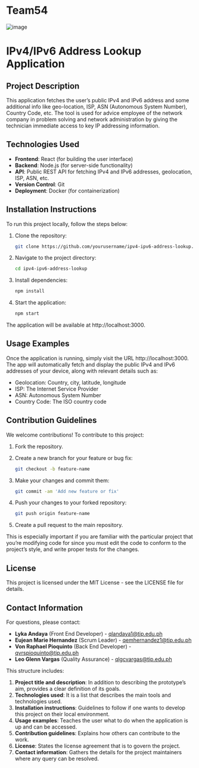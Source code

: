 # Team54

![image](https://github.com/user-attachments/assets/043d08b5-8375-4886-b7bf-7b2e20d92ffb)


# IPv4/IPv6 Address Lookup Application

## Project Description
This application fetches the user’s public IPv4 and IPv6 address and some additional info like geo-location, ISP, ASN (Autonomous System Number), Country Code, etc. The tool is used for advice employee of the network company in problem solving and network administration by giving the technician immediate access to key IP addressing information.

## Technologies Used
- **Frontend**: React (for building the user interface)
- **Backend**: Node.js (for server-side functionality)
- **API**: Public REST API for fetching IPv4 and IPv6 addresses, geolocation, ISP, ASN, etc.
- **Version Control**: Git
- **Deployment**: Docker (for containerization)

## Installation Instructions
To run this project locally, follow the steps below:

1. Clone the repository:
   ```bash
   git clone https://github.com/yourusername/ipv4-ipv6-address-lookup.git

2. Navigate to the project directory:
   ```bash
   cd ipv4-ipv6-address-lookup

3. Install dependencies:
   ```bash
   npm install

4. Start the application:
   ```bash
   npm start

  The application will be available at http://localhost:3000.
  
  ## **Usage Examples**
Once the application is running, simply visit the URL http://localhost:3000. The app will automatically fetch and display the public IPv4 and IPv6 addresses of your device, along with relevant details such as:

* Geolocation: Country, city, latitude, longitude
* ISP: The Internet Service Provider
* ASN: Autonomous System Number
* Country Code: The ISO country code
## **Contribution Guidelines**
We welcome contributions! To contribute to this project:

1. Fork the repository.

2. Create a new branch for your feature or bug fix:
   ```bash
   git checkout -b feature-name
3. Make your changes and commit them:
   ```bash
   git commit -am 'Add new feature or fix'
4. Push your changes to your forked repository:
   ```bash
   git push origin feature-name
5. Create a pull request to the main repository.

This is especially important if you are familiar with the particular project that you’re modifying code for since you must edit the code to conform to the project’s style, and write proper tests for the changes.

## **License**

This project is licensed under the MIT License - see the LICENSE file for details.

## **Contact Information**

For questions, please contact:

* **Lyka Andaya** (Front End Developer) - qlandaya1@tip.edu.ph
* **Eujean Marie Hernandez** (Scrum Leader) - qemhernandez1@tip.edu.ph
* **Von Raphael Pioquinto** (Back End Developer) - qvrspioquinto@tip.edu.ph
* **Leo Glenn Vargas** (Quality Assurance) - qlgcvargas@tip.edu.ph


This structure includes:
1. **Project title and description**: In addition to describing the prototype’s aim, provides a clear definition of its goals.
2. **Technologies used**: It is a list that describes the main tools and technologies used.
3. **Installation instructions**: Guidelines to follow if one wants to develop this project on their local environment.
4. **Usage examples**: Teaches the user what to do when the application is up and can be accessed.
5. **Contribution guidelines**: Explains how others can contribute to the work.
7. **License**: States the license agreement that is to govern the project.
8. **Contact information**: Gathers the details for the project maintainers where any query can be resolved.
